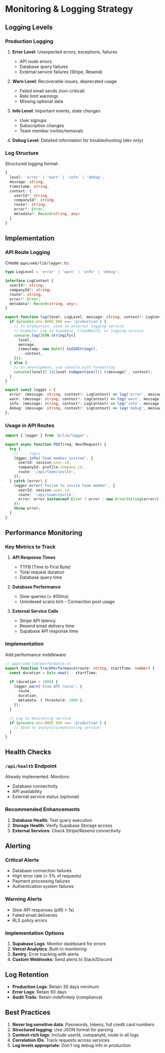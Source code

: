 # Monitoring & Logging Strategy

## Logging Levels

### Production Logging

1. **Error Level**: Unexpected errors, exceptions, failures
   - API route errors
   - Database query failures
   - External service failures (Stripe, Resend)

2. **Warn Level**: Recoverable issues, deprecated usage
   - Failed email sends (non-critical)
   - Rate limit warnings
   - Missing optional data

3. **Info Level**: Important events, state changes
   - User signups
   - Subscription changes
   - Team member invites/removals

4. **Debug Level**: Detailed information for troubleshooting (dev only)

### Log Structure

Structured logging format:
```typescript
{
  level: 'error' | 'warn' | 'info' | 'debug',
  message: string,
  timestamp: string,
  context: {
    userId?: string,
    companyId?: string,
    route?: string,
    error?: Error,
    metadata?: Record<string, any>
  }
}
```

## Implementation

### API Route Logging

Create `apps/web/lib/logger.ts`:

```typescript
type LogLevel = 'error' | 'warn' | 'info' | 'debug';

interface LogContext {
  userId?: string;
  companyId?: string;
  route?: string;
  error?: Error;
  metadata?: Record<string, any>;
}

export function log(level: LogLevel, message: string, context?: LogContext) {
  if (process.env.NODE_ENV === 'production') {
    // In production, send to external logging service
    // Example: Log to Supabase, CloudWatch, or logging service
    console.log(JSON.stringify({
      level,
      message,
      timestamp: new Date().toISOString(),
      ...context,
    }));
  } else {
    // In development, use console with formatting
    console[level](`[${level.toUpperCase()}] ${message}`, context);
  }
}

export const logger = {
  error: (message: string, context?: LogContext) => log('error', message, context),
  warn: (message: string, context?: LogContext) => log('warn', message, context),
  info: (message: string, context?: LogContext) => log('info', message, context),
  debug: (message: string, context?: LogContext) => log('debug', message, context),
};
```

### Usage in API Routes

```typescript
import { logger } from '@/lib/logger';

export async function POST(req: NextRequest) {
  try {
    // ... logic
    logger.info('Team member invited', {
      userId: session.user.id,
      companyId: profile.company_id,
      route: '/api/team/invite',
    });
  } catch (error) {
    logger.error('Failed to invite team member', {
      userId: session.user.id,
      route: '/api/team/invite',
      error: error instanceof Error ? error : new Error(String(error)),
    });
    throw error;
  }
}
```

## Performance Monitoring

### Key Metrics to Track

1. **API Response Times**
   - TTFB (Time to First Byte)
   - Total request duration
   - Database query time

2. **Database Performance**
   - Slow queries (> 400ms)
   - Unindexed scans
 tích  - Connection pool usage

3. **External Service Calls**
   - Stripe API latency
   - Resend email delivery time
   - Supabase API response time

### Implementation

Add performance middleware:

```typescript
// apps/web/lib/performance.ts
export function trackPerformance(route: string, startTime: number) {
  const duration = Date.now() - startTime;
  
  if (duration > 1000) {
    logger.warn('Slow API route', {
      route,
      duration,
      metadata: { threshold: 1000 },
    });
  }
  
  // Log to monitoring service
  if (process.env.NODE_ENV === 'production') {
    // Send to analytics/monitoring service
  }
}
```

## Health Checks

### `/api/health` Endpoint

Already implemented. Monitors:
- Database connectivity
- API availability
- External service status (optional)

### Recommended Enhancements

1. **Database Health**: Test query execution
2. **Storage Health**: Verify Supabase Storage access
3. **External Services**: Check Stripe/Resend connectivity

## Alerting

### Critical Alerts

- Database connection failures
- High error rate (> 5% of requests)
- Payment processing failures
- Authentication system failures

### Warning Alerts

- Slow API responses (p95 > 1s)
- Failed email deliveries
- RLS policy errors

### Implementation Options

1. **Supabase Logs**: Monitor dashboard for errors
2. **Vercel Analytics**: Built-in monitoring
3. **Sentry**: Error tracking with alerts
4. **Custom Webhooks**: Send alerts to Slack/Discord

## Log Retention

- **Production Logs**: Retain 30 days minimum
- **Error Logs**: Retain 90 days
- **Audit Trails**: Retain indefinitely (compliance)

## Best Practices

1. **Never log sensitive data**: Passwords, tokens, full credit card numbers
2. **Structured logging**: Use JSON format for parsing
3. **Context-rich logs**: Include userId, companyId, route in all logs
4. **Correlation IDs**: Track requests across services
5. **Log levels appropriate**: Don't log debug info in production


